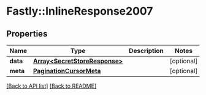# Fastly::InlineResponse2007

## Properties

| Name | Type | Description | Notes |
| ---- | ---- | ----------- | ----- |
| **data** | [**Array&lt;SecretStoreResponse&gt;**](SecretStoreResponse.md) |  | [optional] |
| **meta** | [**PaginationCursorMeta**](PaginationCursorMeta.md) |  | [optional] |

[[Back to API list]](../../README.md#endpoints) [[Back to README]](../../README.md)


